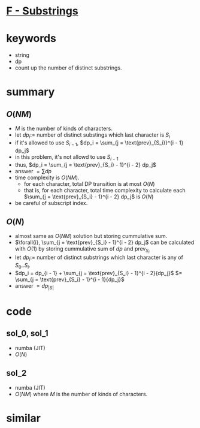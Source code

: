 # [F - Substrings](https://atcoder.jp/contests/abc214/tasks/abc214_f)


# keywords 
- string
- dp 
- count up the number of distinct substrings.



# summary 
## $O(NM)$
- $M$ is the number of kinds of characters.
- let $dp_{i} :=$ number of distinct substings which last character is $S_i$
- if it's allowed to use $S_{i - 1}$, $dp_i = \sum_{j = \text{prev}_{S_i}}^{i - 1} dp_j$
- in this problem, it's not allowd to use $S_{i - 1}$
- thus, $dp_i = \sum_{j = \text{prev}_{S_i} - 1}^{i - 2} dp_j$
- answer $= \sum{dp}$
- time complexity is $O(NM)$.
  - for each character, total DP transition is at most $O(N)$
  - that is, for each character, 
    total time complexity to calculate each $\sum_{j = \text{prev}_{S_i} - 1}^{i - 2} dp_j$ 
    is $O(N)$
- be careful of subscript index.

## $O(N)$
- almost same as $O(NM)$ solution but storing cummulative sum.
- $\forall{i}, \sum_{j = \text{prev}_{S_i} - 1}^{i - 2} dp_j$ can be calculated with $O(1)$ by storing cummulative sum of $dp$ and $\text{prev}_{S_i}$
- let $dp_{i} :=$ number of distinct substrings which last character is any of $S_0..S_i$.
- $dp_i = dp_{i - 1} + \sum_{j = \text{prev}_{S_i} - 1}^{i - 2}{dp_j}$
  $= \sum_{j = \text{prev}_{S_i} - 1}^{i - 1}{dp_j}$
- answer $= dp_{|S|}$


# code 
## sol_0, sol_1
- numba (JIT)
- $O(N)$


## sol_2
- numba (JIT)
- $O(NM)$ where $M$ is the number of kinds of characters.



# similar 